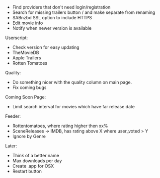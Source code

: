 * Find providers that don't need login/registration
* Search for missing trailers button / and make separate from renaming
* SABnzbd SSL option to include HTTPS
* Edit movie info
* Notify when newer version is available

Userscript:

* Check version for easy updating
* TheMovieDB
* Apple Trailers
* Rotten Tomatoes

Quality:

* Do something nicer with the quality column on main page.
* Fix coming bugs

Coming Soon Page:

* Limit search interval for movies which have far release date

Feeder:

* Rottentomatoes, where rating higher then xx%
* SceneReleases -> IMDB, has rating above X where user_voted > Y
* Ignore by Genre

Later:

* Think of a better name
* Max downloads per day
* Create .app for OSX
* Restart button